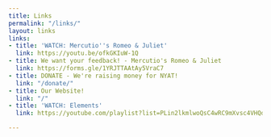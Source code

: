 ```yaml
---
title: Links
permalink: "/links/"
layout: links
links:
- title: 'WATCH: Mercutio''s Romeo & Juliet'
  link: https://youtu.be/ofkGKIuW-1Q
- title: We want your feedback! - Mercutio's Romeo & Juliet
  link: https://forms.gle/1YRJTTAAtAy5VraC7
- title: DONATE - We're raising money for NYAT!
  link: "/donate/"
- title: Our Website!
  link: "/"
- title: 'WATCH: Elements'
  link: https://youtube.com/playlist?list=PLin2lkmlwoQsC4wRC9mXvsc4VHQdFAyUc

---
```

